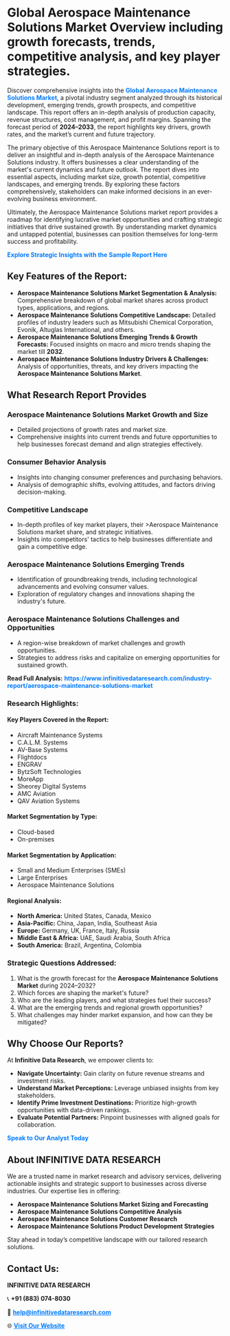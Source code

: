 <h1>Global Aerospace Maintenance Solutions Market Overview including growth forecasts, trends, competitive analysis, and key player strategies.</h1>
<p>
Discover comprehensive insights into the 
<a href="https://www.infinitivedataresearch.com/industry-report/aerospace-maintenance-solutions-market" rel="dofollow" style="color: #007BFF; text-decoration: none;"><strong>Global Aerospace Maintenance Solutions Market</strong></a>, a pivotal industry segment analyzed through its historical development, emerging trends, growth prospects, and competitive landscape. This report offers an in-depth analysis of production capacity, revenue structures, cost management, and profit margins. Spanning the forecast period of <strong>2024–2033</strong>, the report highlights key drivers, growth rates, and the market’s current and future trajectory.
</p>
<p>
The primary objective of this Aerospace Maintenance Solutions report is to deliver an insightful and in-depth analysis of the Aerospace Maintenance Solutions industry. It offers businesses a clear understanding of the market's current dynamics and future outlook. The report dives into essential aspects, including market size, growth potential, competitive landscapes, and emerging trends. By exploring these factors comprehensively, stakeholders can make informed decisions in an ever-evolving business environment.
</p>
<p>
Ultimately, the Aerospace Maintenance Solutions market report provides a roadmap for identifying lucrative market opportunities and crafting strategic initiatives that drive sustained growth. By understanding market dynamics and untapped potential, businesses can position themselves for long-term success and profitability.
</p>
<p>
<a href="https://www.infinitivedataresearch.com/request-sample/reportId=110092" style="color: #007BFF; text-decoration: none;"><strong>Explore Strategic Insights with the Sample Report Here</strong></a>
</p>

<h2>Key Features of the Report:</h2>
<ul>
<li><strong>Aerospace Maintenance Solutions Market Segmentation & Analysis:</strong> Comprehensive breakdown of global market shares across product types, applications, and regions.</li>
<li><strong>Aerospace Maintenance Solutions Competitive Landscape:</strong> Detailed profiles of industry leaders such as Mitsubishi Chemical Corporation, Evonik, Altuglas International, and others.</li>
<li><strong>Aerospace Maintenance Solutions Emerging Trends & Growth Forecasts:</strong> Focused insights on macro and micro trends shaping the market till <strong>2032</strong>.</li>
<li><strong>Aerospace Maintenance Solutions Industry Drivers & Challenges:</strong> Analysis of opportunities, threats, and key drivers impacting the <strong>Aerospace Maintenance Solutions Market</strong>.</li>
</ul>

<h2>What Research Report Provides</h2>
<h3>Aerospace Maintenance Solutions Market Growth and Size</h3>
<ul>
<li>Detailed projections of growth rates and market size.</li>
<li>Comprehensive insights into current trends and future opportunities to help businesses forecast demand and align strategies effectively.</li>
</ul>

<h3>Consumer Behavior Analysis</h3>
<ul>
<li>Insights into changing consumer preferences and purchasing behaviors.</li>
<li>Analysis of demographic shifts, evolving attitudes, and factors driving decision-making.</li>
</ul>

<h3>Competitive Landscape</h3>
<ul>
<li>In-depth profiles of key market players, their >Aerospace Maintenance Solutions market share, and strategic initiatives.</li>
<li>Insights into competitors' tactics to help businesses differentiate and gain a competitive edge.</li>
</ul>

<h3>Aerospace Maintenance Solutions Emerging Trends</h3>
<ul>
<li>Identification of groundbreaking trends, including technological advancements and evolving consumer values.</li>
<li>Exploration of regulatory changes and innovations shaping the industry's future.</li>
</ul>

<h3>Aerospace Maintenance Solutions Challenges and Opportunities</h3>
<ul>
<li>A region-wise breakdown of market challenges and growth opportunities.</li>
<li>Strategies to address risks and capitalize on emerging opportunities for sustained growth.</li>
</ul>
<p><strong>Read Full Analysis:</strong> <a href="https://www.infinitivedataresearch.com/industry-report/aerospace-maintenance-solutions-market" rel="dofollow" style="color: #007BFF; text-decoration: none;"><strong>https://www.infinitivedataresearch.com/industry-report/aerospace-maintenance-solutions-market</strong></a></p>
<h3>Research Highlights:</h3>
<h4>Key Players Covered in the Report:</h4>
<ul><li>Aircraft Maintenance Systems</li><li>C.A.L.M. Systems</li><li>AV-Base Systems</li><li>Flightdocs</li><li>ENGRAV</li><li>BytzSoft Technologies</li><li>MoreApp</li><li>Sheorey Digital Systems</li><li>AMC Aviation</li><li>QAV Aviation Systems</li></ul>
<h4>Market Segmentation by Type:</h4>
<ul><li>Cloud-based</li><li>On-premises</li></ul>
<h4>Market Segmentation by Application:</h4>
<ul><li>Small and Medium Enterprises (SMEs)</li><li>Large Enterprises</li><li>Aerospace Maintenance Solutions</li></ul>

<h4>Regional Analysis:</h4>
<ul>
<li><strong>North America:</strong> United States, Canada, Mexico</li>
<li><strong>Asia-Pacific:</strong> China, Japan, India, Southeast Asia</li>
<li><strong>Europe:</strong> Germany, UK, France, Italy, Russia</li>
<li><strong>Middle East & Africa:</strong> UAE, Saudi Arabia, South Africa</li>
<li><strong>South America:</strong> Brazil, Argentina, Colombia</li>
</ul>

<h3>Strategic Questions Addressed:</h3>
<ol>
<li>What is the growth forecast for the <strong>Aerospace Maintenance Solutions Market</strong> during 2024–2032?</li>
<li>Which forces are shaping the market's future?</li>
<li>Who are the leading players, and what strategies fuel their success?</li>
<li>What are the emerging trends and regional growth opportunities?</li>
<li>What challenges may hinder market expansion, and how can they be mitigated?</li>
</ol>

<h2>Why Choose Our Reports?</h2>
<p>At <strong>Infinitive Data Research</strong>, we empower clients to:</p>
<ul>
<li><strong>Navigate Uncertainty:</strong> Gain clarity on future revenue streams and investment risks.</li>
<li><strong>Understand Market Perceptions:</strong> Leverage unbiased insights from key stakeholders.</li>
<li><strong>Identify Prime Investment Destinations:</strong> Prioritize high-growth opportunities with data-driven rankings.</li>
<li><strong>Evaluate Potential Partners:</strong> Pinpoint businesses with aligned goals for collaboration.</li>
</ul>
<p><a href="https://www.infinitivedataresearch.com/industry-report/aerospace-maintenance-solutions-market" rel="dofollow" style="color: #007BFF; text-decoration: none;"><strong>Speak to Our Analyst Today</strong></a></p>

<h2>About INFINITIVE DATA RESEARCH</h2>
<p>We are a trusted name in market research and advisory services, delivering actionable insights and strategic support to businesses across diverse industries. Our expertise lies in offering:</p>
<ul>
<li><strong>Aerospace Maintenance Solutions Market Sizing and Forecasting</strong></li>
<li><strong>Aerospace Maintenance Solutions Competitive Analysis</strong></li>
<li><strong>Aerospace Maintenance Solutions Customer Research</strong></li>
<li><strong>Aerospace Maintenance Solutions Product Development Strategies</strong></li>
</ul>
<p>Stay ahead in today’s competitive landscape with our tailored research solutions.</p>

<h2>Contact Us:</h2>
<p><strong>INFINITIVE DATA RESEARCH</strong></p>
<p>📞 <strong>+91 (883) 074-8030</strong></p>
<p>📧 <strong><a href="mailto:help@infinitivedataresearch.com" style="color: #007BFF;">help@infinitivedataresearch.com</a></strong></p>
<p>🌐 <strong><a href="https://www.infinitivedataresearch.com" rel="dofollow" style="color: #007BFF;">Visit Our Website</a></strong></p>